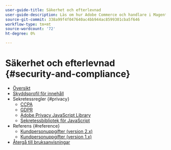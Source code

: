 ```yaml
---
user-guide-title: Säkerhet och efterlevnad
user-guide-description: Läs om hur Adobe Commerce och handlare i Magento Open Source ansvarar för att upprätthålla en säker miljö och uppfylla de rättsliga kraven och bästa metoderna för onlinehandlare inom sin jurisdiktion.
source-git-commit: 338a99f4f047640ac4bb944ac8599301cba5f646
workflow-type: tm+mt
source-wordcount: '72'
ht-degree: 0%

---
```



# Säkerhet och efterlevnad {#security-and-compliance}

- [Översikt](overview.md)
- [Skyddsprofil för innehåll](content-security-policy.md)
- Sekretessregler {#privacy}
   - [CCPA](privacy/ccpa.md)
   - [GDPR](privacy/gdpr.md)
   - [Adobe Privacy JavaScript Library](privacy/adobe-javascript-library.md)
   - [Sekretessbibliotek för JavaScript](privacy/javascript-library.md)
- Referens {#reference}
   - [Kundpersonuppgifter (version 2.x)](privacy/data-m2.md)
   - [Kundpersonuppgifter (version 1.x)](privacy/data-m1.md)
- [Återgå till bruksanvisningar](https://experienceleague.adobe.com/docs/commerce-operations/operational-guides/home.html)
